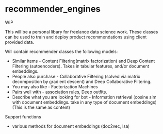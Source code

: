 # recommender_engines
WIP

This will be a personal libary for freelance data science work. These classes can be used to train and deploy product recommendations using client provided data. 

Will contain recommender classes the following models:

- Similar items - Content Filtering(matrix factorization) and Deep Content Filtering (autoencoders). Takes in tabular features, and/or document embeddings. 
- People also purchase - Collaborative Filtering (solved via matrix decomposition by gradient descent) and Deep Collaborative Filtering.
- You may also like - Factorization Machines
- Pairs well with - association rules, Deep outfits. 
- Describe what you are looking for bot - Information retrieval (cosine sim with document embeddings. take in any type of document embeddings) (This is the same as content)

Support functions
- various methods for document embeddings (doc2vec, lsa)
